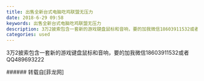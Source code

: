 ```yaml
---
title: 出售全新台式电脑吃鸡联盟无压力
date: 2018-6-29 09:58
keywords: 出售全新台式电脑吃鸡联盟无压力
description: 3万2披索包含一套新的游戏键盘鼠标和音响，要的加我微信18603911532或者QQ489693222
categories: used
---
```

<td class="t_f" id="postmessage_1461927">

3万2披索包含一套新的游戏键盘鼠标和音响，要的加我微信18603911532或者QQ489693222<br/>
</td>
###### 转载自[菲龙网]